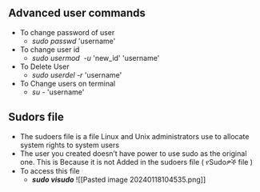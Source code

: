 ## Advanced user commands
- To change password of user
    - *sudo passwd* 'username'
- To change user id
    - *sudo usermod  -u* 'new_id' 'username'
- To Delete User
    - *sudo userdel -r* 'username'
- To Change users on terminal
    - *su -* 'username'

## Sudors file
- The sudoers file is a file Linux and Unix administrators use to allocate system rights to system users
- The user you created doesn’t have power to use sudo as the original one. This is Because it is not Added in the sudoers file ( የSudoዎች file )
- To access this file
    - ***sudo visudo***
![[Pasted image 20240118104535.png]]